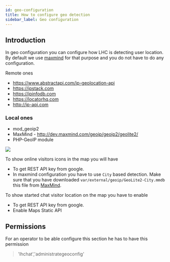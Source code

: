 ```yaml
---
id: geo-configuration
title: How to configure geo detection
sidebar_label: Geo configuration
---
```


## Introduction

In geo configuration you can configure how LHC is detecting user location. By default we use [maxmind](https://www.maxmind.com/en/home) for that purpose and you do not have to do any configuration.

Remote ones

* https://www.abstractapi.com/ip-geolocation-api
* https://ipstack.com
* https://ipinfodb.com
* https://locatorhq.com
* http://ip-api.com

### Local ones
* mod_geoip2
* MaxMind - http://dev.maxmind.com/geoip/geoip2/geolite2/
* PHP-GeoIP module



![](/img/chat/geo-configuration.jpg?v=2)

To show online visitors icons in the map you will have

* To get REST API key from google.
* In maxmind configuration you have to use `City` based detection. Make sure that you have downloaded `var/external/geoip/GeoLite2-City.mmdb` this file from [MaxMind](https://www.maxmind.com/en/home).

To show started chat visitor location on the map you have to enable 

* To get REST API key from google.
* Enable Maps Static API

## Permissions

For an operator to be able configure this section he has to have this permission

> 'lhchat','administrategeoconfig'